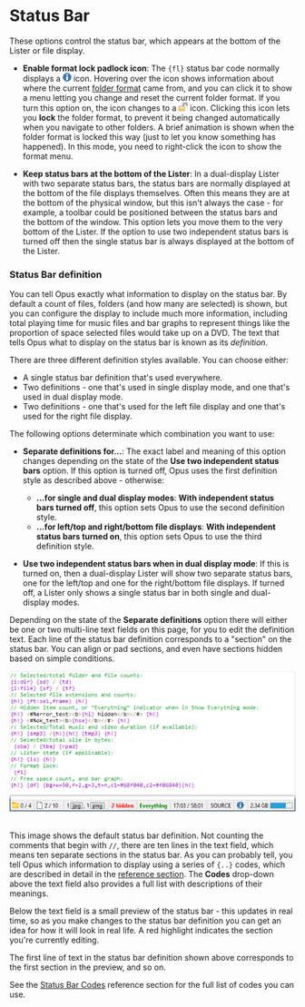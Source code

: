 # Status Bar

These options control the status bar, which appears at the bottom of the Lister or file display.

- **Enable format lock padlock icon**: The `{fl}` status bar code normally displays a ![icon_info.png](/Manual/images/media/13/icon_info.png) icon. Hovering over the icon shows information about where the current [folder format](/Manual/basic_concepts/folder_options/folder_formats.md) came from, and you can click it to show a menu letting you change and reset the current folder format.
  If you turn this option on, the icon changes to a ![icon_padlock.png](/Manual/images/media/13/icon_padlock.png) icon. Clicking this icon lets you **lock** the folder format, to prevent it being changed automatically when you navigate to other folders. A brief animation is shown when the folder format is locked this way (just to let you know something has happened). In this mode, you need to right-click the icon to show the format menu. 

- **Keep status bars at the bottom of the Lister**: In a dual-display Lister with two separate status bars, the status bars are normally displayed at the bottom of the file displays themselves. Often this means they are at the bottom of the physical window, but this isn't always the case - for example, a toolbar could be positioned between the status bars and the bottom of the window. This option lets you move them to the very bottom of the Lister. If the option to use two independent status bars is turned off then the single status bar is always displayed at the bottom of the Lister.

### Status Bar definition

You can tell Opus exactly what information to display on the status bar. By default a count of files, folders (and how many are selected) is shown, but you can configure the display to include much more information, including total playing time for music files and bar graphs to represent things like the proportion of space selected files would take up on a DVD. The text that tells Opus what to display on the status bar is known as its *definition*.

There are three different definition styles available. You can choose either:

- A single status bar definition that's used everywhere.
- Two definitions - one that's used in single display mode, and one that's used in dual display mode.
- Two definitions - one that's used for the left file display and one that's used for the right file display.

The following options determinate which combination you want to use:

- **Separate definitions for...**: The exact label and meaning of this option changes depending on the state of the **Use two independent status bars** option. If this option is turned off, Opus uses the first definition style as described above - otherwise:
  - **...for single and dual display modes**: **With independent status bars turned off**, this option sets Opus to use the second definition style.
  - **...for left/top and right/bottom file displays**: **With independent status bars turned on**, this option sets Opus to use the third definition style.

- **Use two independent status bars when in dual display mode**: If this is turned on, then a dual-display Lister will show two separate status bars, one for the left/top and one for the right/bottom file displays. If turned off, a Lister only shows a single status bar in both single and dual-display modes.

  
Depending on the state of the **Separate definitions** option there will either be one or two multi-line text fields on this page, for you to edit the definition text. Each line of the status bar definition corresponds to a "section" on the status bar. You can align or pad sections, and even have sections hidden based on simple conditions.

![Default status bar definition](/Manual/images/media/13/status_definition.png) 

This image shows the default status bar definition. Not counting the comments that begin with `//`, there are ten lines in the text field, which means ten separate sections in the status bar. As you can probably tell, you tell Opus which information to display using a series of `{..}` codes, which are described in detail in the [reference section](/Manual/reference/status_bar_codes/README.md). The **Codes** drop-down above the text field also provides a full list with descriptions of their meanings.

Below the text field is a small preview of the status bar - this updates in real time, so as you make changes to the status bar definition you can get an idea for how it will look in real life. A red highlight indicates the section you're currently editing.

The first line of text in the status bar definition shown above corresponds to the first section in the preview, and so on.

See the [Status Bar Codes](/Manual/reference/status_bar_codes/README.md) reference section for the full list of codes you can use.
